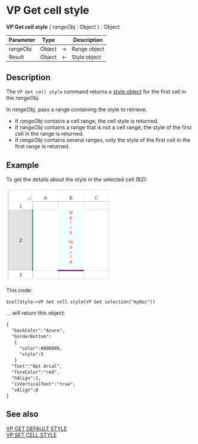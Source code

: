 # VP Get cell style


**VP Get cell style** (  *rangeObj* : Object ) : Object



|Parameter|Type| |Description|
|---|---|---|---|
|rangeObj  |Object|->|Range object|
|Result  |Object|<-|Style object|

## Description

The `VP Get cell style` command returns a [style object](../configuring.md#style-objects) for the first cell in the *rangeObj*.

In *rangeObj*, pass a range containing the style to retrieve.

* If *rangeObj* contains a cell range, the cell style is returned.
* If *rangeObj* contains a range that is not a cell range, the style of the first cell in the range is returned.
* If *rangeObj* contains several ranges, only the style of the first cell in the first range is returned.

## Example

To get the details about the style in the selected cell (B2):

![](../images/cmd_vpGetCellStyle.PNG)

This code:

```4d
$cellStyle:=VP Get cell style(VP Get selection("myDoc"))
```

... will return this object:

```4d
{
  "backColor":"Azure",
  "borderBottom":
   {
     "color":#800080,
     "style":5
   }
  "font":"8pt Arial",
  "foreColor":"red",
  "hAlign":1,
  "isVerticalText":"true",
  "vAlign":0
}
```

## See also

[VP GET DEFAULT STYLE](VP%20Get%20default%20style.md)<br/>
[VP SET CELL STYLE](VP%20SET%20CELL%20STYLE.md)